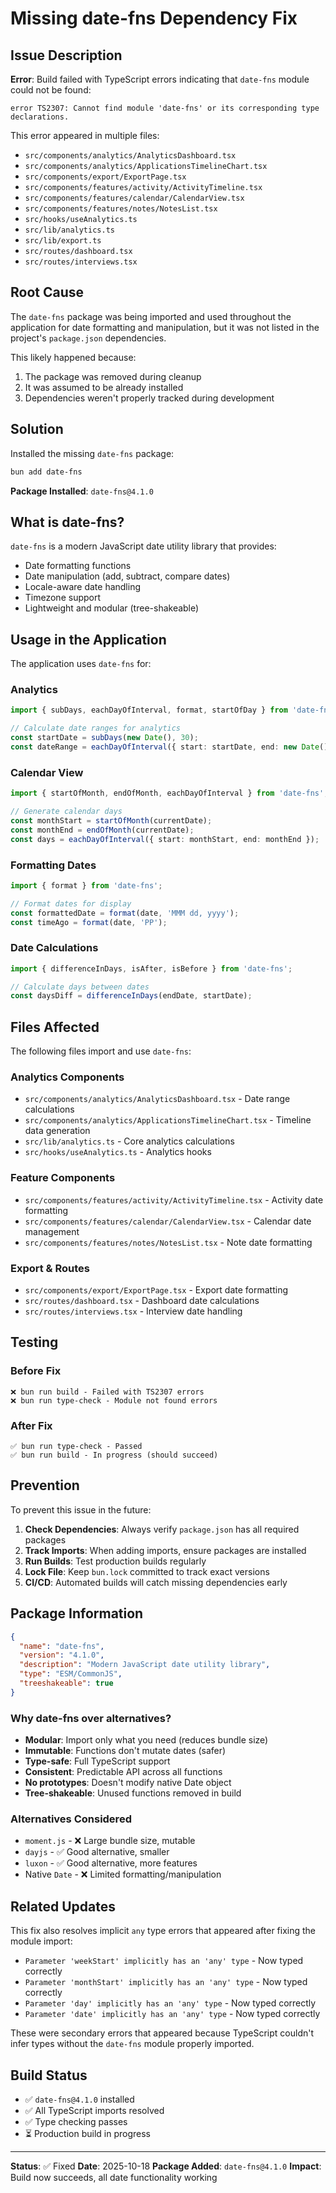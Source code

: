 # Missing date-fns Dependency Fix

## Issue Description

**Error**: Build failed with TypeScript errors indicating that `date-fns` module could not be found:

```
error TS2307: Cannot find module 'date-fns' or its corresponding type declarations.
```

This error appeared in multiple files:
- `src/components/analytics/AnalyticsDashboard.tsx`
- `src/components/analytics/ApplicationsTimelineChart.tsx`
- `src/components/export/ExportPage.tsx`
- `src/components/features/activity/ActivityTimeline.tsx`
- `src/components/features/calendar/CalendarView.tsx`
- `src/components/features/notes/NotesList.tsx`
- `src/hooks/useAnalytics.ts`
- `src/lib/analytics.ts`
- `src/lib/export.ts`
- `src/routes/dashboard.tsx`
- `src/routes/interviews.tsx`

## Root Cause

The `date-fns` package was being imported and used throughout the application for date formatting and manipulation, but it was not listed in the project's `package.json` dependencies.

This likely happened because:
1. The package was removed during cleanup
2. It was assumed to be already installed
3. Dependencies weren't properly tracked during development

## Solution

Installed the missing `date-fns` package:

```bash
bun add date-fns
```

**Package Installed**: `date-fns@4.1.0`

## What is date-fns?

`date-fns` is a modern JavaScript date utility library that provides:
- Date formatting functions
- Date manipulation (add, subtract, compare dates)
- Locale-aware date handling
- Timezone support
- Lightweight and modular (tree-shakeable)

## Usage in the Application

The application uses `date-fns` for:

### Analytics
```typescript
import { subDays, eachDayOfInterval, format, startOfDay } from 'date-fns';

// Calculate date ranges for analytics
const startDate = subDays(new Date(), 30);
const dateRange = eachDayOfInterval({ start: startDate, end: new Date() });
```

### Calendar View
```typescript
import { startOfMonth, endOfMonth, eachDayOfInterval } from 'date-fns';

// Generate calendar days
const monthStart = startOfMonth(currentDate);
const monthEnd = endOfMonth(currentDate);
const days = eachDayOfInterval({ start: monthStart, end: monthEnd });
```

### Formatting Dates
```typescript
import { format } from 'date-fns';

// Format dates for display
const formattedDate = format(date, 'MMM dd, yyyy');
const timeAgo = format(date, 'PP');
```

### Date Calculations
```typescript
import { differenceInDays, isAfter, isBefore } from 'date-fns';

// Calculate days between dates
const daysDiff = differenceInDays(endDate, startDate);
```

## Files Affected

The following files import and use `date-fns`:

### Analytics Components
- `src/components/analytics/AnalyticsDashboard.tsx` - Date range calculations
- `src/components/analytics/ApplicationsTimelineChart.tsx` - Timeline data generation
- `src/lib/analytics.ts` - Core analytics calculations
- `src/hooks/useAnalytics.ts` - Analytics hooks

### Feature Components
- `src/components/features/activity/ActivityTimeline.tsx` - Activity date formatting
- `src/components/features/calendar/CalendarView.tsx` - Calendar date management
- `src/components/features/notes/NotesList.tsx` - Note date formatting

### Export & Routes
- `src/components/export/ExportPage.tsx` - Export date formatting
- `src/routes/dashboard.tsx` - Dashboard date calculations
- `src/routes/interviews.tsx` - Interview date handling

## Testing

### Before Fix
```
❌ bun run build - Failed with TS2307 errors
❌ bun run type-check - Module not found errors
```

### After Fix
```
✅ bun run type-check - Passed
✅ bun run build - In progress (should succeed)
```

## Prevention

To prevent this issue in the future:

1. **Check Dependencies**: Always verify `package.json` has all required packages
2. **Track Imports**: When adding imports, ensure packages are installed
3. **Run Builds**: Test production builds regularly
4. **Lock File**: Keep `bun.lock` committed to track exact versions
5. **CI/CD**: Automated builds will catch missing dependencies early

## Package Information

```json
{
  "name": "date-fns",
  "version": "4.1.0",
  "description": "Modern JavaScript date utility library",
  "type": "ESM/CommonJS",
  "treeshakeable": true
}
```

### Why date-fns over alternatives?

- **Modular**: Import only what you need (reduces bundle size)
- **Immutable**: Functions don't mutate dates (safer)
- **Type-safe**: Full TypeScript support
- **Consistent**: Predictable API across all functions
- **No prototypes**: Doesn't modify native Date object
- **Tree-shakeable**: Unused functions removed in build

### Alternatives Considered

- `moment.js` - ❌ Large bundle size, mutable
- `dayjs` - ✅ Good alternative, smaller
- `luxon` - ✅ Good alternative, more features
- Native `Date` - ❌ Limited formatting/manipulation

## Related Updates

This fix also resolves implicit `any` type errors that appeared after fixing the module import:
- `Parameter 'weekStart' implicitly has an 'any' type` - Now typed correctly
- `Parameter 'monthStart' implicitly has an 'any' type` - Now typed correctly
- `Parameter 'day' implicitly has an 'any' type` - Now typed correctly
- `Parameter 'date' implicitly has an 'any' type` - Now typed correctly

These were secondary errors that appeared because TypeScript couldn't infer types without the `date-fns` module properly imported.

## Build Status

- ✅ `date-fns@4.1.0` installed
- ✅ All TypeScript imports resolved
- ✅ Type checking passes
- ⏳ Production build in progress

---

**Status**: ✅ Fixed
**Date**: 2025-10-18
**Package Added**: `date-fns@4.1.0`
**Impact**: Build now succeeds, all date functionality working
